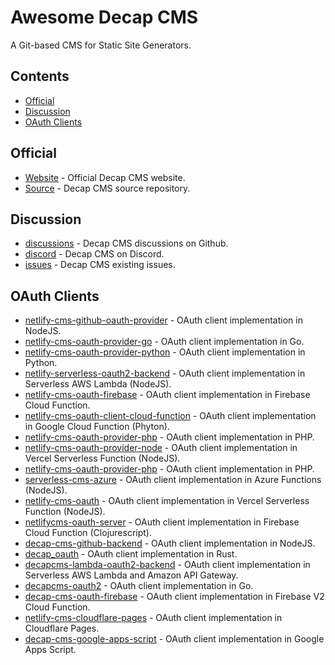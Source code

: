 # Awesome Decap CMS
A Git-based CMS for Static Site Generators.

## Contents

- [Official](#official)
- [Discussion](#discussion)
- [OAuth Clients](#oauth-clients)

## Official

- [Website](https://decapcms.org/) - Official Decap CMS website.
- [Source](https://github.com/decaporg/decap-cms) - Decap CMS source repository.

## Discussion

- [discussions](https://github.com/decaporg/decap-cms/discussions) - Decap CMS discussions on Github.
- [discord](https://decapcms.org/chat) - Decap CMS on Discord.
- [issues](https://github.com/decaporg/decap-cms/issues) - Decap CMS existing issues.

## OAuth Clients
- [netlify-cms-github-oauth-provider](https://github.com/vencax/netlify-cms-github-oauth-provider) - OAuth client implementation in NodeJS.
- [netlify-cms-oauth-provider-go](https://github.com/igk1972/netlify-cms-oauth-provider-go) - OAuth client implementation in Go.
- [
netlify-cms-oauth-provider-python](https://github.com/davidejones/netlify-cms-oauth-provider-python) - OAuth client implementation in Python.
- [netlify-serverless-oauth2-backend](https://github.com/marksteele/netlify-serverless-oauth2-backend) - OAuth client implementation in Serverless AWS Lambda (NodeJS).
- [netlify-cms-oauth-firebase](https://github.com/Herohtar/netlify-cms-oauth-firebase) - OAuth client implementation in Firebase Cloud Function.
- [netlify-cms-oauth-client-cloud-function](https://github.com/abcalderon3/netlify-cms-oauth-client-cloud-function) - OAuth client implementation in Google Cloud Function (Phyton).
- [netlify-cms-oauth-provider-php](https://github.com/TSV-Zorneding-1920/netlify-cms-oauth-provider-php) - OAuth client implementation in PHP.
- [netlify-cms-oauth-provider-node](https://github.com/bericp1/netlify-cms-oauth-provider-node) - OAuth client implementation in Vercel Serverless Function (NodeJS).
- [netlify-cms-oauth-provider-php](https://github.com/mcdeck/netlify-cms-oauth-provider-php) - OAuth client implementation in PHP.
- [serverless-cms-azure](https://github.com/deepbass/serverless-cms-azure) - OAuth client implementation in Azure Functions (NodeJS).
- [netlify-cms-oauth](https://github.com/ublabs/netlify-cms-oauth) - OAuth client implementation in Vercel Serverless Function (NodeJS).
- [netlifycms-oauth-server](https://github.com/hatappo/netlifycms-oauth-server) - OAuth client implementation in Firebase Cloud Function (Clojurescript).
- [decap-cms-github-backend](https://github.com/njfamirm/decap-cms-github-backend) - OAuth client implementation in NodeJS.
- [decap_oauth](https://github.com/augustogunsch/decap_oauth) - OAuth client implementation in Rust.
- [decapcms-lambda-oauth2-backend](https://github.com/daisuke-awaji/decapcms-lambda-oauth2-backend) - OAuth client implementation in Serverless AWS Lambda and Amazon API Gateway.
- [decapcms-oauth2](https://github.com/alukovenko/decapcms-oauth2) - OAuth client implementation in Go.
- [decap-cms-oauth-firebase](https://github.com/BTx123/decap-cms-oauth-firebase) - OAuth client implementation in Firebase V2 Cloud Function.
- [netlify-cms-cloudflare-pages](https://github.com/i40west/netlify-cms-cloudflare-pages) - OAuth client implementation in Cloudflare Pages.
- [decap-cms-google-apps-script](https://github.com/nuzulul/decap-cms-google-apps-script) - OAuth client implementation in Google Apps Script.
